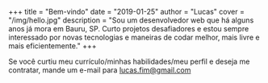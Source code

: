 +++
title = "Bem-vindo"
date = "2019-01-25"
author = "Lucas"
cover = "/img/hello.jpg"
description = "Sou um desenvolvedor web que há alguns anos já mora em Bauru, SP. Curto projetos desafiadores e estou sempre interessado por novas tecnologias e maneiras de codar melhor, mais livre e mais eficientemente."
+++

Se você curtiu meu currículo/minhas habilidades/meu perfil e deseja me contratar, mande um e-mail para lucas.fim@gmail.com

